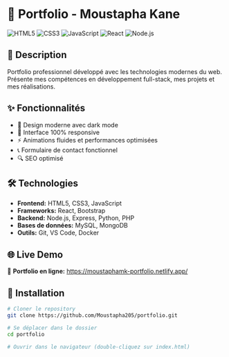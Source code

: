# 💼 Portfolio - Moustapha Kane

![HTML5](https://img.shields.io/badge/HTML5-E34F26?style=for-the-badge&logo=html5&logoColor=white)
![CSS3](https://img.shields.io/badge/CSS3-1572B6?style=for-the-badge&logo=css3&logoColor=white)
![JavaScript](https://img.shields.io/badge/JavaScript-F7DF1E?style=for-the-badge&logo=javascript&logoColor=black)
![React](https://img.shields.io/badge/React-20232A?style=for-the-badge&logo=react&logoColor=61DAFB)
![Node.js](https://img.shields.io/badge/Node.js-339933?style=for-the-badge&logo=nodedotjs&logoColor=white)

## 📖 Description

Portfolio professionnel développé avec les technologies modernes du web. Présente mes compétences en développement full-stack, mes projets et mes réalisations.

## ✨ Fonctionnalités

- 🎨 Design moderne avec dark mode
- 📱 Interface 100% responsive
- ⚡ Animations fluides et performances optimisées
- 📞 Formulaire de contact fonctionnel
- 🔍 SEO optimisé

## 🛠️ Technologies

- **Frontend:** HTML5, CSS3, JavaScript
- **Frameworks:** React, Bootstrap
- **Backend:** Node.js, Express, Python, PHP
- **Bases de données:** MySQL, MongoDB
- **Outils:** Git, VS Code, Docker


## 🌐 Live Demo
🔗 **Portfolio en ligne:** https://moustaphamk-portfolio.netlify.app/

## 🚀 Installation


```bash
# Cloner le repository
git clone https://github.com/Moustapha205/portfolio.git

# Se déplacer dans le dossier
cd portfolio

# Ouvrir dans le navigateur (double-cliquez sur index.html)
